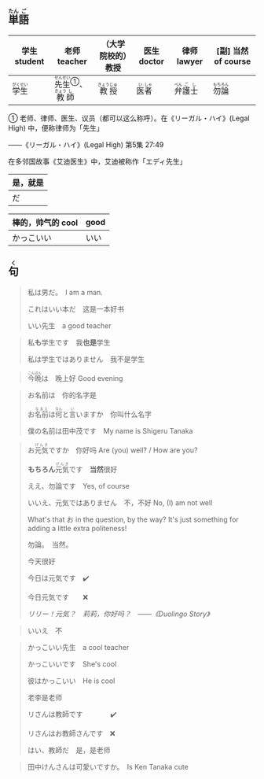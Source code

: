 ## <ruby><rb>単</rb><rt>たん</rt></ruby><ruby><rb>語</rb><rt>ご</rt></ruby>

| 学生 student                                | 老师 teacher                                                 | （大学院校的）教授                            | 医生 doctor                               | 律师 lawyer                                            | [副] 当然 of course                         |
| ------------------------------------------- | ------------------------------------------------------------ | --------------------------------------------- | ----------------------------------------- | ------------------------------------------------------ | ------------------------------------------- |
| <ruby>学<rt>がく</rt>生<rt>せい</rt></ruby> | <a><ruby>先<rt>せん</rt>生<rt>せい</rt></ruby></a><sup>①</sup>、<ruby>教<rt>きょう</rt>師<rt>し</rt></ruby> | <ruby>教<rt>きょう</rt>授<rt>じゅ</rt></ruby> | <ruby>医<rt>い</rt>者<rt>しゃ</rt></ruby> | <ruby>弁<rt>べん</rt>護<rt>ご</rt>士<rt>し</rt></ruby> | <ruby>勿<rt>もち</rt>論<rt>ろん</rt></ruby> |

① 老师、律师、医生、议员（都可以这么称呼）。在《リーガル・ハイ》(Legal High) 中，便称律师为「先生」

——《リーガル・ハイ》(Legal High) 第5集 27:49

在多邻国故事《艾迪医生》中，艾迪被称作「エディ先生」

| 是，就是 |
| -------- |
| だ       |

| 棒的，帅气的 cool | good |
| ----------------- | ---- |
| かっこいい        | いい |



## <ruby><rb>句</rb><rt>く</rt></ruby>

> 私は男だ。　I am a man.
> 
>これはいい本だ　这是一本好书
> 
>いい先生　a good teacher
> 

> 私**も**学生です　我**也是**学生
>
> 私は学生ではありません　我不是学生
>

> <ruby>今<rt>こん</rt>晩<rt>ばん</rt></ruby>は　晚上好 Good evening

> お名前は　你的名字是
>
> お<ruby><rb>名前</rb><rt>なまえ</rt></ruby>は<ruby><rb>何</rb><rt>なん</rt></ruby>と<ruby><rb>言</rb><rt>い</rt></ruby>いますか　你叫什么名字
>
> 僕の名前は田中茂です　My name is Shigeru Tanaka
>

> お<ruby><rb>元気</rb><rt>げんき</rt></ruby>ですか　你好吗 Are (you) well? / How are you?
>
> **もちろん**<ruby><rb>元気</rb><rt>げんき</rt></ruby>です　**当然**很好
>
> ええ、勿論です　Yes, of course
>
> いいえ、元気ではありません　不，不好 No, (I) am not well
>
> What's that お in the question, by the way? It's just something for adding a little extra politeness!
>
> 勿論。　当然。
>
> 今天很好
>
> 今日は元気です　✔️
>
> 今日元気です　　❌
>
> *リリー！元気？　莉莉，你好吗？　——《Duolingo Story》*

> いいえ　不
> 

> かっこいい先生　a cool teacher
>
> かっこいいです　She's cool
>
> 彼はかっこいい　He is cool
>
> 老李是老师
>
> リさんは教師です　　　　✔️
>
> リさんはお教師さんです　❌
>
> はい、教師だ　是，是老师

> 田中けんさんは可愛いですか。　Is Ken Tanaka cute
